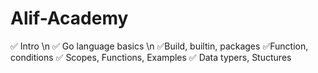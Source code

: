 # Alif-Academy
:white_check_mark: Intro \n
:white_check_mark: Go language basics \n
:white_check_mark:Build, builtin, packages 
:white_check_mark:Function, conditions
:white_check_mark: Scopes, Functions, Examples
:white_check_mark: Data typers, Stuctures 

